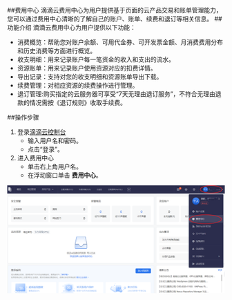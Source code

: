 ##费用中心
滴滴云费用中心为用户提供基于页面的云产品交易和账单管理能力，您可以通过费用中心清晰的了解自己的账户、账单、续费和退订等相关信息。
##功能介绍
滴滴云费用中心为用户提供以下功能：

- 消费概览：帮助您对账户余额、可用代金券、可开发票金额、月消费费用分布和历史消费等方面进行概览。
-  收支明细：用来记录账户每一笔资金的收入和支出的流水。
-  资源账单：用来记录账户使用资源对应的扣费详情。
-  导出记录：支持对您的收支明细和资源账单导出下载。
-  续费管理：对相应资源的续费操作进行管理。
-  退订管理:购买指定的云服务器可享受“7天无理由退订服务”，不符合无理由退款的情况需按《退订规则》收取手续费。

##操作步骤
1. 登录[滴滴云控制台](https://app.didiyun.com/#/)
	- 输入用户名和密码。
	- 点击“登录”。
2. 进入费用中心
	- 单击右上角用户名。
	- 在浮动窗口单击 **费用中心**。

 ![avatar](./picture/1.1.png)